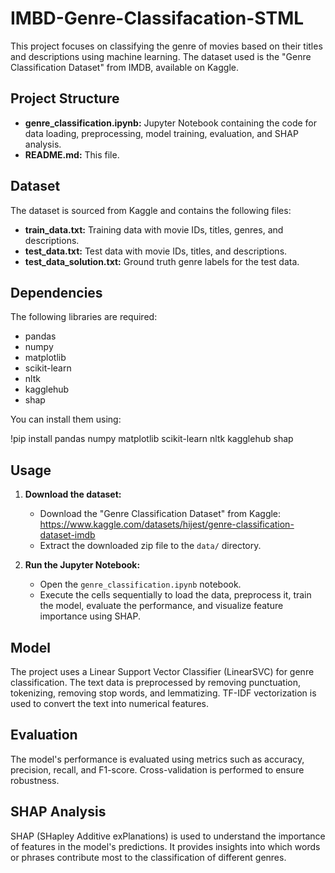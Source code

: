# IMBD-Genre-Classifacation-STML

This project focuses on classifying the genre of movies based on their titles and descriptions using machine learning. The dataset used is the "Genre Classification Dataset" from IMDB, available on Kaggle.

## Project Structure

- **genre_classification.ipynb:** Jupyter Notebook containing the code for data loading, preprocessing, model training, evaluation, and SHAP analysis.
- **README.md:** This file.

## Dataset

The dataset is sourced from Kaggle and contains the following files:

- **train_data.txt:** Training data with movie IDs, titles, genres, and descriptions.
- **test_data.txt:** Test data with movie IDs, titles, and descriptions.
- **test_data_solution.txt:** Ground truth genre labels for the test data.

## Dependencies

The following libraries are required:

- pandas
- numpy
- matplotlib
- scikit-learn
- nltk
- kagglehub
- shap

You can install them using:

!pip install pandas numpy matplotlib scikit-learn nltk kagglehub shap

## Usage

1. **Download the dataset:**
   - Download the "Genre Classification Dataset" from Kaggle: https://www.kaggle.com/datasets/hijest/genre-classification-dataset-imdb
   - Extract the downloaded zip file to the `data/` directory.

2. **Run the Jupyter Notebook:**
   - Open the `genre_classification.ipynb` notebook.
   - Execute the cells sequentially to load the data, preprocess it, train the model, evaluate the performance, and visualize feature importance using SHAP.

## Model

The project uses a Linear Support Vector Classifier (LinearSVC) for genre classification. The text data is preprocessed by removing punctuation, tokenizing, removing stop words, and lemmatizing. TF-IDF vectorization is used to convert the text into numerical features.

## Evaluation

The model's performance is evaluated using metrics such as accuracy, precision, recall, and F1-score. Cross-validation is performed to ensure robustness.

## SHAP Analysis

SHAP (SHapley Additive exPlanations) is used to understand the importance of features in the model's predictions. It provides insights into which words or phrases contribute most to the classification of different genres.

